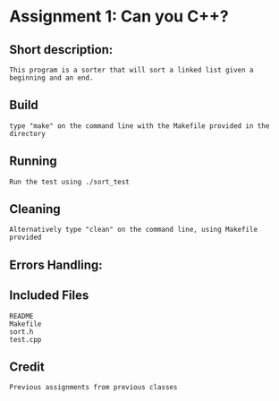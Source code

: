 
# Assignment 1: Can you C++?

## Short description:
	This program is a sorter that will sort a linked list given a beginning and an end.

## Build
	type "make" on the command line with the Makefile provided in the directory

## Running
	Run the test using ./sort_test

## Cleaning
	Alternatively type "clean" on the command line, using Makefile provided

## Errors Handling:

## Included Files
	README
	Makefile
	sort.h
	test.cpp

## Credit
	Previous assignments from previous classes

